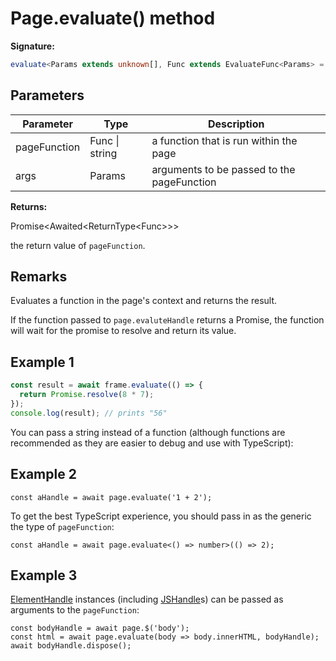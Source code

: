 # Page.evaluate() method

**Signature:**

```typescript
evaluate<Params extends unknown[], Func extends EvaluateFunc<Params> = EvaluateFunc<Params>>(pageFunction: Func | string, ...args: Params): Promise<Awaited<ReturnType<Func>>>;
```

## Parameters

| Parameter    | Type           | Description                                |
| ------------ | -------------- | ------------------------------------------ |
| pageFunction | Func \| string | a function that is run within the page     |
| args         | Params         | arguments to be passed to the pageFunction |

**Returns:**

Promise&lt;Awaited&lt;ReturnType&lt;Func&gt;&gt;&gt;

the return value of `pageFunction`.

## Remarks

Evaluates a function in the page's context and returns the result.

If the function passed to `page.evaluteHandle` returns a Promise, the function will wait for the promise to resolve and return its value.

## Example 1

```js
const result = await frame.evaluate(() => {
  return Promise.resolve(8 * 7);
});
console.log(result); // prints "56"
```

You can pass a string instead of a function (although functions are recommended as they are easier to debug and use with TypeScript):

## Example 2

```
const aHandle = await page.evaluate('1 + 2');
```

To get the best TypeScript experience, you should pass in as the generic the type of `pageFunction`:

```
const aHandle = await page.evaluate<() => number>(() => 2);
```

## Example 3

[ElementHandle](./puppeteer.elementhandle.md) instances (including [JSHandle](./puppeteer.jshandle.md)s) can be passed as arguments to the `pageFunction`:

```
const bodyHandle = await page.$('body');
const html = await page.evaluate(body => body.innerHTML, bodyHandle);
await bodyHandle.dispose();
```
